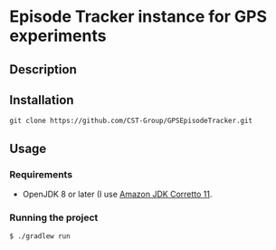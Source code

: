 # Episode Tracker instance for GPS experiments
## Description
## Installation
```
git clone https://github.com/CST-Group/GPSEpisodeTracker.git
```
## Usage
### Requirements
- OpenJDK 8 or later (I use [Amazon JDK Corretto 11](https://docs.aws.amazon.com/corretto/latest/corretto-11-ug/downloads-list.html).
### Running the project
```
$ ./gradlew run
```
